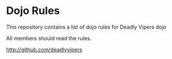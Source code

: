 Dojo Rules
==========

This repository contains a list of dojo rules for Deadly Vipers dojo

All members should read the rules. 

http://github.com/deadlyvipers


